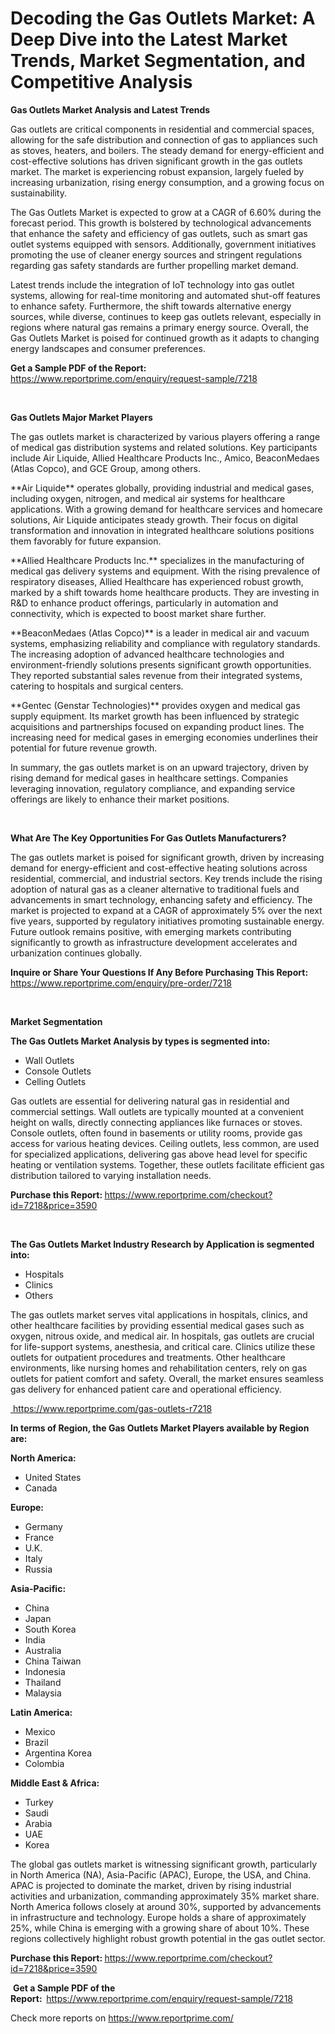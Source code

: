 <p><h1>Decoding the Gas Outlets Market: A Deep Dive into the Latest Market Trends, Market Segmentation, and Competitive Analysis</h1></p><p><strong>Gas Outlets Market Analysis and Latest Trends</strong></p>
<p><p>Gas outlets are critical components in residential and commercial spaces, allowing for the safe distribution and connection of gas to appliances such as stoves, heaters, and boilers. The steady demand for energy-efficient and cost-effective solutions has driven significant growth in the gas outlets market. The market is experiencing robust expansion, largely fueled by increasing urbanization, rising energy consumption, and a growing focus on sustainability.</p><p>The Gas Outlets Market is expected to grow at a CAGR of 6.60% during the forecast period. This growth is bolstered by technological advancements that enhance the safety and efficiency of gas outlets, such as smart gas outlet systems equipped with sensors. Additionally, government initiatives promoting the use of cleaner energy sources and stringent regulations regarding gas safety standards are further propelling market demand.</p><p>Latest trends include the integration of IoT technology into gas outlet systems, allowing for real-time monitoring and automated shut-off features to enhance safety. Furthermore, the shift towards alternative energy sources, while diverse, continues to keep gas outlets relevant, especially in regions where natural gas remains a primary energy source. Overall, the Gas Outlets Market is poised for continued growth as it adapts to changing energy landscapes and consumer preferences.</p></p>
<p><strong>Get a Sample PDF of the Report:&nbsp;</strong> <a href="https://www.reportprime.com/enquiry/request-sample/7218?utm_campaign=2315&utm_medium=2&utm_source=Github&utm_content=ia&utm_term=19032025&utm_id=gas-outlets">https://www.reportprime.com/enquiry/request-sample/7218</a></p>
<p>&nbsp;</p>
<p><strong>Gas Outlets Major Market Players</strong></p>
<p><p>The gas outlets market is characterized by various players offering a range of medical gas distribution systems and related solutions. Key participants include Air Liquide, Allied Healthcare Products Inc., Amico, BeaconMedaes (Atlas Copco), and GCE Group, among others. </p><p>**Air Liquide** operates globally, providing industrial and medical gases, including oxygen, nitrogen, and medical air systems for healthcare applications. With a growing demand for healthcare services and homecare solutions, Air Liquide anticipates steady growth. Their focus on digital transformation and innovation in integrated healthcare solutions positions them favorably for future expansion.</p><p>**Allied Healthcare Products Inc.** specializes in the manufacturing of medical gas delivery systems and equipment. With the rising prevalence of respiratory diseases, Allied Healthcare has experienced robust growth, marked by a shift towards home healthcare products. They are investing in R&D to enhance product offerings, particularly in automation and connectivity, which is expected to boost market share further.</p><p>**BeaconMedaes (Atlas Copco)** is a leader in medical air and vacuum systems, emphasizing reliability and compliance with regulatory standards. The increasing adoption of advanced healthcare technologies and environment-friendly solutions presents significant growth opportunities. They reported substantial sales revenue from their integrated systems, catering to hospitals and surgical centers.</p><p>**Gentec (Genstar Technologies)** provides oxygen and medical gas supply equipment. Its market growth has been influenced by strategic acquisitions and partnerships focused on expanding product lines. The increasing need for medical gases in emerging economies underlines their potential for future revenue growth.</p><p>In summary, the gas outlets market is on an upward trajectory, driven by rising demand for medical gases in healthcare settings. Companies leveraging innovation, regulatory compliance, and expanding service offerings are likely to enhance their market positions.</p></p>
<p>&nbsp;</p>
<p><strong>What Are The Key Opportunities For Gas Outlets Manufacturers?</strong></p>
<p><p>The gas outlets market is poised for significant growth, driven by increasing demand for energy-efficient and cost-effective heating solutions across residential, commercial, and industrial sectors. Key trends include the rising adoption of natural gas as a cleaner alternative to traditional fuels and advancements in smart technology, enhancing safety and efficiency. The market is projected to expand at a CAGR of approximately 5% over the next five years, supported by regulatory initiatives promoting sustainable energy. Future outlook remains positive, with emerging markets contributing significantly to growth as infrastructure development accelerates and urbanization continues globally.</p></p>
<p><strong>Inquire or Share Your Questions If Any Before Purchasing This Report:</strong> <a href="https://www.reportprime.com/enquiry/pre-order/7218?utm_campaign=2315&utm_medium=2&utm_source=Github&utm_content=ia&utm_term=19032025&utm_id=gas-outlets">https://www.reportprime.com/enquiry/pre-order/7218</a></p>
<p>&nbsp;</p>
<p><strong>Market Segmentation</strong></p>
<p><strong>The Gas Outlets Market Analysis by types is segmented into:</strong></p>
<p><ul><li>Wall Outlets</li><li>Console Outlets</li><li>Celling Outlets</li></ul></p>
<p><p>Gas outlets are essential for delivering natural gas in residential and commercial settings. Wall outlets are typically mounted at a convenient height on walls, directly connecting appliances like furnaces or stoves. Console outlets, often found in basements or utility rooms, provide gas access for various heating devices. Ceiling outlets, less common, are used for specialized applications, delivering gas above head level for specific heating or ventilation systems. Together, these outlets facilitate efficient gas distribution tailored to varying installation needs.</p></p>
<p><strong>Purchase this Report:&nbsp;</strong><a href="https://www.reportprime.com/checkout?id=7218&price=3590&utm_campaign=2315&utm_medium=2&utm_source=Github&utm_content=ia&utm_term=19032025&utm_id=gas-outlets">https://www.reportprime.com/checkout?id=7218&price=3590</a></p>
<p>&nbsp;</p>
<p><strong>The Gas Outlets Market Industry Research by Application is segmented into:</strong></p>
<p><ul><li>Hospitals</li><li>Clinics</li><li>Others</li></ul></p>
<p><p>The gas outlets market serves vital applications in hospitals, clinics, and other healthcare facilities by providing essential medical gases such as oxygen, nitrous oxide, and medical air. In hospitals, gas outlets are crucial for life-support systems, anesthesia, and critical care. Clinics utilize these outlets for outpatient procedures and treatments. Other healthcare environments, like nursing homes and rehabilitation centers, rely on gas outlets for patient comfort and safety. Overall, the market ensures seamless gas delivery for enhanced patient care and operational efficiency.</p></p>
<p><a href="https://www.reportprime.com/gas-outlets-r7218?utm_campaign=2315&utm_medium=2&utm_source=Github&utm_content=ia&utm_term=19032025&utm_id=gas-outlets">&nbsp;https://www.reportprime.com/gas-outlets-r7218</a></p>
<p><strong>In terms of Region, the Gas Outlets Market Players available by Region are:</strong></p>
<p>
    <p> <strong> North America: </strong>
        <ul>
            <li>United States</li>
            <li>Canada</li>
        </ul>
        </p> 
    <p> <strong> Europe: </strong>
        <ul>
            <li>Germany</li>
            <li>France</li>
            <li>U.K.</li>
            <li>Italy</li>
            <li>Russia</li>
        </ul>
        </p> 
    <p> <strong> Asia-Pacific: </strong>
        <ul>
            <li>China</li>
            <li>Japan</li>
            <li>South Korea</li>
            <li>India</li>
            <li>Australia</li>
            <li>China Taiwan</li>
            <li>Indonesia</li>
            <li>Thailand</li>
            <li>Malaysia</li>
        </ul>
        </p> 
    <p> <strong> Latin America: </strong>
        <ul>
            <li>Mexico</li>
            <li>Brazil</li>
            <li>Argentina Korea</li>
            <li>Colombia</li>
        </ul>
        </p> 
    <p> <strong> Middle East & Africa: </strong>
        <ul>
            <li>Turkey</li>
            <li>Saudi</li>
            <li>Arabia</li>
            <li>UAE</li>
            <li>Korea</li>
        </ul>
    </p>
    </p>
<p><p>The global gas outlets market is witnessing significant growth, particularly in North America (NA), Asia-Pacific (APAC), Europe, the USA, and China. APAC is projected to dominate the market, driven by rising industrial activities and urbanization, commanding approximately 35% market share. North America follows closely at around 30%, supported by advancements in infrastructure and technology. Europe holds a share of approximately 25%, while China is emerging with a growing share of about 10%. These regions collectively highlight robust growth potential in the gas outlet sector.</p></p>
<p><strong>Purchase this Report: </strong><a href="https://www.reportprime.com/checkout?id=7218&price=3590&utm_campaign=2315&utm_medium=2&utm_source=Github&utm_content=ia&utm_term=19032025&utm_id=gas-outlets">https://www.reportprime.com/checkout?id=7218&price=3590</a></p>
<p>&nbsp;<strong>Get a Sample PDF of the Report:&nbsp;&nbsp;</strong><a href="https://www.reportprime.com/enquiry/request-sample/7218?utm_campaign=2315&utm_medium=2&utm_source=Github&utm_content=ia&utm_term=19032025&utm_id=gas-outlets">https://www.reportprime.com/enquiry/request-sample/7218</a></p>
<p><strong></strong></p>
<p>Check more reports on <a href="https://www.reportprime.com/?utm_campaign=2315&utm_medium=2&utm_source=Github&utm_content=ia&utm_term=19032025&utm_id=gas-outlets">https://www.reportprime.com/</a></p>